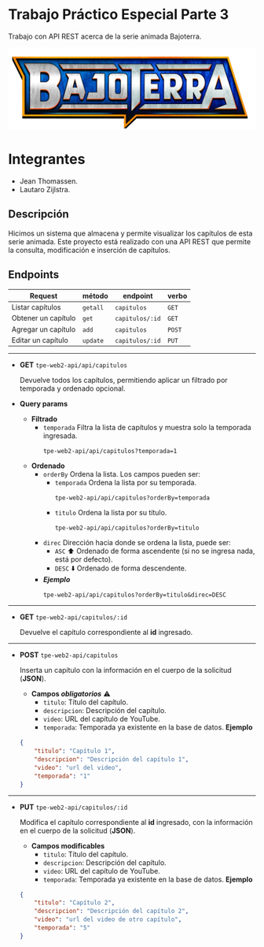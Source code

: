 # Trabajo Práctico Especial Parte 3

Trabajo con API REST acerca de la serie animada Bajoterra.

![Logo Bajoterra](/logo.webp)

# Integrantes
- Jean Thomassen.
- Lautaro Zijlstra.

## Descripción

Hicimos un sistema que almacena y permite visualizar los capítulos de esta serie animada. Este proyecto está realizado con una API REST que permite la consulta, modificación e inserción de capítulos.

## Endpoints
| Request                     | método   | endpoint                   | verbo |
|-----------------------------|----------|----------------------------|-------|
| Listar capítulos            | `getall` | `capitulos`                | `GET` |
| Obtener un capítulo         | `get`    | `capitulos/:id`            | `GET` |
| Agregar un capítulo         | `add`    | `capitulos`                | `POST`|
| Editar un capítulo          | `update` | `capitulos/:id`            | `PUT` |

---

- **GET** `tpe-web2-api/api/capitulos`

    Devuelve todos los capítulos, permitiendo aplicar un filtrado por temporada y ordenado opcional.

- **Query params**
    - **Filtrado**
        - `temporada` Filtra la lista de capítulos y muestra solo la temporada ingresada.
            ``` 
            tpe-web2-api/api/capitulos?temporada=1 
            ```
    - **Ordenado**
        - `orderBy` Ordena la lista. Los campos pueden ser:
            - `temporada` Ordena la lista por su temporada.
                ```
                tpe-web2-api/api/capitulos?orderBy=temporada
                ```
            - `titulo` Ordena la lista por su título.
                ```
                tpe-web2-api/api/capitulos?orderBy=titulo
                ```
        - `direc` Dirección hacia donde se ordena la lista, puede ser:
            - `ASC` ⬆️ Ordenado de forma ascendente (si no se ingresa nada, está por defecto).
            - `DESC` ⬇️ Ordenado de forma descendente.
        - ***Ejemplo***
            ```
            tpe-web2-api/api/capitulos?orderBy=titulo&direc=DESC
            ```

---

- **GET** `tpe-web2-api/capitulos/:id`

    Devuelve el capítulo correspondiente al __id__ ingresado.

---

- **POST** `tpe-web2-api/capitulos`

    Inserta un capítulo con la información en el cuerpo de la solicitud (__JSON__).

    - **Campos ___obligatorios___** ⚠️
        - `titulo`: Título del capítulo.
        - `descripcion`: Descripción del capítulo.
        - `video`: URL del capítulo de YouTube.
        - `temporada`: Temporada ya existente en la base de datos. 
    **Ejemplo**
    ```json
    {
        "titulo": "Capítulo 1",
        "descripcion": "Descripción del capítulo 1",
        "video": "url del video",
        "temporada": "1"
    }
    ```
---

- **PUT** `tpe-web2-api/capitulos/:id`

    Modifica el capítulo correspondiente al __id__ ingresado, con la información en el cuerpo de la solicitud (__JSON__).

    - **Campos modificables**
        - `titulo`: Título del capítulo.
        - `descripcion`: Descripción del capítulo.
        - `video`: URL del capítulo de YouTube.
        - `temporada`: Temporada ya existente en la base de datos. 
    **Ejemplo**
    ```json
    {
        "titulo": "Capítulo 2",
        "descripcion": "Descripción del capítulo 2",
        "video": "url del video de otro capítulo",
        "temporada": "5"
    }
    ```
